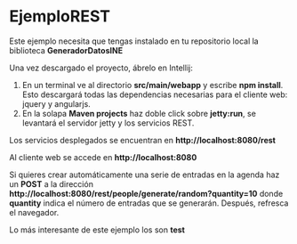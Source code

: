 # EjemploREST
Este ejemplo necesita que tengas instalado en tu repositorio local la biblioteca __GeneradorDatosINE__

Una vez descargado el proyecto, ábrelo en Intellij:

1. En un terminal ve al directorio **src/main/webapp** y escribe **npm install**. Esto descargará todas las dependencias necesarias para el cliente web: jquery y angularjs.
1. En la solapa **Maven projects** haz doble click sobre **jetty:run**, se levantará el servidor jetty y los servicios REST.
 
 Los servicios desplegados se encuentran en **http://localhost:8080/rest**
 
 Al cliente web se accede en **http://localhost:8080**
 
 Si quieres crear automáticamente una serie de entradas en la agenda haz un **POST** a la dirección **http://localhost:8080/rest/people/generate/random?quantity=10** donde **quantity** indica el número de entradas que se generarán. Después, refresca el navegador.
 
 Lo más interesante de este ejemplo los son **test**